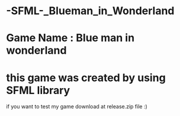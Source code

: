 # -SFML-_Blueman_in_Wonderland
# Game Name : Blue man in wonderland 
# this game was created by using SFML library
if you want to test my game download at release.zip file :)
